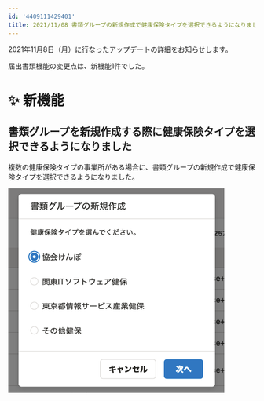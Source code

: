 ```yaml
---
id: '4409111429401'
title: 2021/11/08 書類グループの新規作成で健康保険タイプを選択できるようになりました
---
```

2021年11月8日（月）に行なったアップデートの詳細をお知らせします。

届出書類機能の変更点は、新機能1件でした。

# ✨ 新機能

## 書類グループを新規作成する際に健康保険タイプを選択できるようになりました

複数の健康保険タイプの事業所がある場合に、書類グループの新規作成で健康保険タイプを選択できるようになりました。

![](./mceclip1.png)
